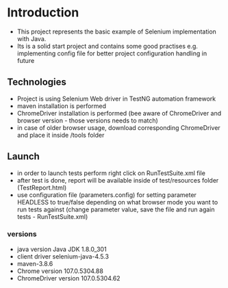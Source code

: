 # Introduction
- This project represents the basic example of Selenium implementation with Java.
- Its is a solid start project and contains some good practises e.g. implementing config file for better project configuration handling in future
## Technologies
- Project is using Selenium Web driver in TestNG automation framework
- maven installation is performed 
- ChromeDriver installation is performed (bee aware of ChromeDriver and browser version - those versions needs to match)
- in case of older browser usage, download corresponding ChromeDriver and place it inside /tools folder
## Launch
- in order to launch tests perform right click on RunTestSuite.xml file
- after test is done, report will be available inside of test/resources folder (TestReport.html)
- use configuration file (parameters.config) for setting parameter HEADLESS to true/false depending on what browser mode you want to run tests against (change parameter value, save the file and run again tests - RunTestSuite.xml)
### versions
- java version Java JDK 1.8.0_301
- client driver selenium-java-4.5.3
- maven-3.8.6
- Chrome version 107.0.5304.88
- ChromeDriver version 107.0.5304.62